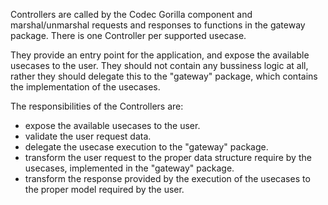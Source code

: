 Controllers are called by the Codec Gorilla component and marshal/unmarshal requests and responses to functions in the gateway package. There is one Controller per supported usecase.

They provide an entry point for the application, and expose the available usecases to the user.
They should not contain any bussiness logic at all, rather they should delegate this to the "gateway" package, which contains the implementation of the usecases.

The responsibilities of the Controllers are:
- expose the available usecases to the user.
- validate the user request data.
- delegate the usecase execution to the "gateway" package.
- transform the user request to the proper data structure require by the usecases, implemented in the "gateway" package.
- transform the response provided by the execution of the usecases to the proper model required by the user. 